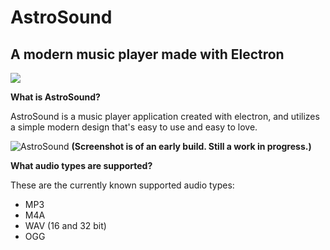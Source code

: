 # AstroSound
## A modern music player made with Electron
![](http://i.imgur.com/z1drjyG.png)

**What is AstroSound?**

AstroSound is a music player application created with electron, and utilizes a simple modern design that's easy to use and easy to love.

![AstroSound](http://i.imgur.com/tELbiDO.png)
__(Screenshot is of an early build. Still a work in progress.)__

**What audio types are supported?**

These are the currently known supported audio types:

- MP3
- M4A
- WAV (16 and 32 bit)
- OGG


